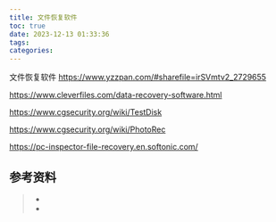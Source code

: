 ```yaml
---
title: 文件恢复软件
toc: true
date: 2023-12-13 01:33:36
tags:
categories:
---
```




文件恢复软件
https://www.yzzpan.com/#sharefile=irSVmtv2_2729655

https://www.cleverfiles.com/data-recovery-software.html

https://www.cgsecurity.org/wiki/TestDisk

https://www.cgsecurity.org/wiki/PhotoRec

https://pc-inspector-file-recovery.en.softonic.com/

## 参考资料
> - [](https://www.cleverfiles.com/data-recovery-software.html)
> - [](https://www.yzzpan.com/#sharefile=irSVmtv2_2729655)

